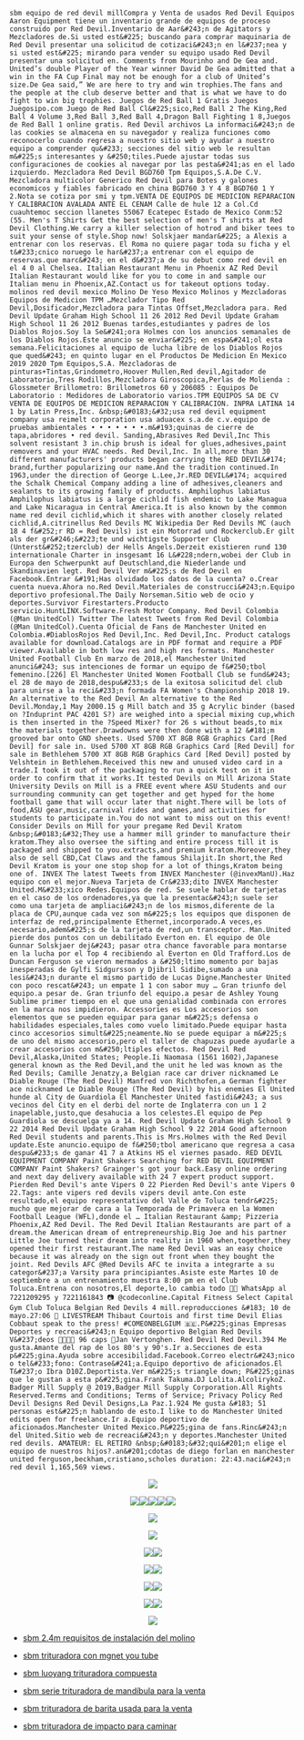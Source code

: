 
```
sbm equipo de red devil millCompra y Venta de usados Red Devil Equipos Aaron Equipment tiene un inventario grande de equipos de proceso construido por Red Devil.Inventario de Aar&#243;n de Agitators y Mezcladores de.Si usted est&#225; buscando para comprar maquinaria de Red Devil presentar una solicitud de cotizaci&#243;n en l&#237;nea y si usted est&#225; mirando para vender su equipo usado Red Devil presentar una solicitud en. Comments from Mourinho and De Gea and. United’s double Player of the Year winner David De Gea admitted that a win in the FA Cup Final may not be enough for a club of United’s size.De Gea said,” We are here to try and win trophies.The fans and the people at the club deserve better and that is what we have to do fight to win big trophies. Juegos de Red Ball 1 Gratis Juegos Juegosipo.com Juego de Red Ball Cl&#225;sico,Red Ball 2 The King,Red Ball 4 Volume 3,Red Ball 3,Red Ball 4,Dragon Ball Fighting 1 8,Juegos de Red Ball 1 online gratis. Red Devil archivos La informaci&#243;n de las cookies se almacena en su navegador y realiza funciones como reconocerlo cuando regresa a nuestro sitio web y ayudar a nuestro equipo a comprender qu&#233; secciones del sitio web le resultan m&#225;s interesantes y &#250;tiles.Puede ajustar todas sus configuraciones de cookies al navegar por las pesta&#241;as en el lado izquierdo. Mezcladora Red Devil BGD760 Tpm Equipos,S.A.De C.V. Mezcladora multicolor Generico Red Devil para Botes y galones economicos y fiables fabricado en china BGD760 3 Y 4 8 BGD760 1 Y 2.Nota se cotiza por smi y tpm.VENTA DE EQUIPOS DE MEDICION REPARACION Y CALIBRACION AVALADA ANTE EL CENAM Calle de hule 12 a Col.Cd cuauhtemoc seccion llanetes 55067 Ecatepec Estado de Mexico Conm:52 (55. Men's T Shirts Get the best selection of men's T shirts at Red Devil Clothing.We carry a killer selection of hotrod and biker tees to suit your sense of style.Shop now! Solskjaer mandar&#225; a Alexis a entrenar con los reservas. El Roma no quiere pagar toda su ficha y el t&#233;cnico noruego le har&#237;a entrenar con el equipo de reservas.que marc&#243; en el d&#237;a de su debut como red devil en el 4 0 al Chelsea. Italian Restaurant Menu in Phoenix AZ Red Devil Italian Restaurant would like for you to come in and sample our Italian menu in Phoenix,AZ.Contact us for takeout options today. molinos red devil mexico Molino De Yeso Mexico Molinos y Mezcladoras Equipos de Medicion TPM …Mezclador Tipo Red Devil,Dosificador,Mezcladora para Tintas Offset,Mezcladora para. Red Devil Update Graham High School 11 26 2012 Red Devil Update Graham High School 11 26 2012 Buenas tardes,estudiantes y padres de los Diablos Rojos.Soy la Se&#241;ora Holmes con los anuncios semanales de los Diablos Rojos.Este anuncio se enviar&#225; en espa&#241;ol esta semana.Felicitaciones al equipo de lucha libre de los Diablos Rojos que qued&#243; en quinto lugar en el Productos De Medicion En Mexico 2019 2020 Tpm Equipos,S.A. Mezcladoras de pinturas+Tintas,Grindometro,Hoover Mullen,Red devil,Agitador de Laboratorio,Tres Rodillos,Mezcladora Giroscopica,Perlas de Molienda : Glossmeter Brillometro: Brillometros 60 y 206085 : Equipos De Laboratorio : Medidores de Laboratorio varios.TPM EQUIPOS SA DE CV VENTA DE EQUIPOS DE MEDICION REPARACION Y CALIBRACION. INPRA LATINA 14 1 by Latin Press,Inc. &nbsp;&#0183;&#32;usa red devil equipment company usa reimelt corporation usa aduacex s.a.de c.v.equipo de pruebas ambientales • • • • • • •.m&#193;quinas de cierre de tapa,abridores • red devil. Sanding,Abrasives Red Devil,Inc This solvent resistant 3 in.chip brush is ideal for glues,adhesives,paint removers and your HVAC needs. Red Devil,Inc. In all,more than 30 different manufacturers' products began carrying the RED DEVIL&#174; brand,further popularizing our name.And the tradition continued.In 1963,under the direction of George L.Lee,Jr.RED DEVIL&#174; acquired the Schalk Chemical Company adding a line of adhesives,cleaners and sealants to its growing family of products. Amphilophus labiatus Amphilophus labiatus is a large cichlid fish endemic to Lake Managua and Lake Nicaragua in Central America.It is also known by the common name red devil cichlid,which it shares with another closely related cichlid,A.citrinellus Red Devils MC Wikipedia Der Red Devils MC (auch 18 4 f&#252;r RD = Red Devils) ist ein Motorrad und Rockerclub.Er gilt als der gr&#246;&#223;te und wichtigste Supporter Club (Unterst&#252;tzerclub) der Hells Angels.Derzeit existieren rund 130 internationale Charter in insgesamt 16 L&#228;ndern,wobei der Club in Europa den Schwerpunkt auf Deutschland,die Niederlande und Skandinavien legt. Red Devil Ver m&#225;s de Red Devil en Facebook.Entrar &#191;Has olvidado los datos de la cuenta? o.Crear cuenta nueva.Ahora no.Red Devil.Materiales de construcci&#243;n.Equipo deportivo profesional.The Daily Norseman.Sitio web de ocio y deportes.Survivor Firestarters.Producto servicio.HuntLINX.Software.Fresh Motor Company. Red Devil Colombia (@Man UnitedCol) Twitter The latest Tweets from Red Devil Colombia (@Man UnitedCol).Cuenta Oficial de Fans de Manchester United en Colombia.#DiablosRojos Red Devil,Inc. Red Devil,Inc. Product catalogs available for download.Catalogs are in PDF format and require a PDF viewer.Available in both low res and high res formats. Manchester United Football Club En marzo de 2018,el Manchester United anunci&#243; sus intenciones de formar un equipo de f&#250;tbol femenino.[226] El Manchester United Women Football Club se fund&#243; el 28 de mayo de 2018,despu&#233;s de la exitosa solicitud del club para unirse a la reci&#233;n formada FA Women's Championship 2018 19. An alternative to the Red Devil An alternative to the Red Devil.Monday,1 May 2000.15 g Mill batch and 35 g Acrylic binder (based on ?Induprint PAC 4201 S?) are weighed into a special mixing cup,which is then inserted in the ?Speed Mixer? for 26 s without beads,to mix the materials together.Drawdowns were then done with a 12 &#181;m grooved bar onto GND sheets. Used 5700 XT 8GB RGB Graphics Card [Red Devil] for sale in. Used 5700 XT 8GB RGB Graphics Card [Red Devil] for sale in Bethlehem 5700 XT 8GB RGB Graphics Card [Red Devil] posted by Velshtein in Bethlehem.Received this new and unused video card in a trade.I took it out of the packaging to run a quick test on it in order to confirm that it works.It tested Devils on Mill Arizona State University Devils on Mill is a FREE event where ASU Students and our surrounding community can get together and get hyped for the home football game that will occur later that night.There will be lots of food,ASU gear,music,carnival rides and games,and activities for students to participate in.You do not want to miss out on this event! Consider Devils on Mill for your pregame Red Devil Kratom &nbsp;&#0183;&#32;They use a hammer mill grinder to manufacture their kratom.They also oversee the sifting and entire process till it is packaged and shipped to you.extracts,and premium kratom.Moreover,they also de sell CBD,Cat Claws and the famous Shilajit.In short,the Red Devil Kratom is your one stop shop for a lot of things,Kratom being one of. INVEX The latest Tweets from INVEX Manchester (@invexManU).Haz equipo con el mejor.Nueva Tarjeta de Cr&#233;dito INVEX Manchester United.M&#233;xico Redes.Equipos de red. Se suele hablar de tarjetas en el caso de los ordenadores,ya que la presentac&#243;n suele ser como una tarjeta de ampliaci&#243;n de los mismos,diferente de la placa de CPU,aunque cada vez son m&#225;s los equipos que disponen de interfaz de red,principalmente Ethernet,incorporado.A veces,es necesario,adem&#225;s de la tarjeta de red,un transceptor. Man.United pierde dos puntos con un debilitado Everton en. El equipo de Ole Gunnar Solskjaer dej&#243; pasar otra chance favorable para montarse en la lucha por el Top 4 recibiendo al Everton en Old Trafford.Los de Duncan Ferguson se vieron mermados a &#250;ltimo momento por bajas inesperadas de Gylfi Sidgursson y Djibril Sidibe,sumado a una lesi&#243;n durante el mismo partido de Lucas Digne.Manchester United con poco rescat&#243; un empate 1 1 con sabor muy … Gran triunfo del equipo.a pesar de. Gran triunfo del equipo.a pesar de Ashley Young Sublime primer tiempo en el que una genialidad combinada con errores en la marca nos impidieron. Accessories es Los accesorios son elementos que se pueden equipar para ganar m&#225;s defensa o habilidades especiales,tales como vuelo limitado.Puede equipar hasta cinco accesorios simult&#225;neamente.No se puede equipar a m&#225;s de uno del mismo accesorio,pero el taller de chapuzas puede ayudarle a crear accesorios con m&#250;ltiples efectos. Red Devil Red Devil,Alaska,United States; People.Ii Naomasa (1561 1602),Japanese general known as the Red Devil,and the unit he led was known as the Red Devils; Camille Jenatzy,a Belgian race car driver nicknamed Le Diable Rouge (The Red Devil) Manfred von Richthofen,a German fighter ace nicknamed Le Diable Rouge (The Red Devil) by his enemies El United hunde al City de Guardiola El Manchester United fastidi&#243; a sus vecinos del City en el derbi del norte de Inglaterra con un 1 2 inapelable,justo,que desahucia a los celestes.El equipo de Pep Guardiola se descuelga ya a 14. Red Devil Update Graham High School 9 22 2014 Red Devil Update Graham High School 9 22 2014 Good afternoon Red Devil students and parents.This is Mrs.Holmes with the Red Devil update.Este anuncio.equipo de f&#250;tbol americano que regresa a casa despu&#233;s de ganar 41 7 a Atkins HS el viernes pasado. RED DEVIL EQUIPMENT COMPANY Paint Shakers Searching for RED DEVIL EQUIPMENT COMPANY Paint Shakers? Grainger's got your back.Easy online ordering and next day delivery available with 24 7 expert product support. Pierden Red Devil's ante Vipers 0 22 Pierden Red Devil's ante Vipers 0 22.Tags: ante vipers red devils vipers devil ante.Con este resultado,el equipo representativo del Valle de Toluca tendr&#225; mucho que mejorar de cara a la Temporada de Primavera en la Women Football League (WFL),donde el … Italian Restaurant &amp; Pizzeria Phoenix,AZ Red Devil. The Red Devil Italian Restaurants are part of a dream.the American dream of entrepreneurship.Big Joe and his partner Little Joe turned their dream into reality in 1960 when,together,they opened their first restaurant.The name Red Devil was an easy choice because it was already on the sign out front when they bought the joint. Red Devils AFC @Red Devils AFC te invita a integrarte a su categor&#237;a Varsity para principiantes.Asiste este Martes 10 de septiembre a un entrenamiento muestra 8:00 pm en el Club Toluca.Entrena con nosotros,El deporte,lo cambia todo 💪🏈 WhatsApp al 7221209295 y 7221161843 📷 @codeconline.Capital Fitness Select Capital Gym Club Toluca Belgian Red Devils 4 mill.reproducciones &#183; 10 de mayo.27:06 🎥 LIVESTREAM Thibaut Courtois and first time Devil Elias Cobbaut speak to the press! #COMEONBELGIUM 🇧🇪.P&#225;ginas Empresas Deportes y recreaci&#243;n Equipo deportivo Belgian Red Devils V&#237;deos 🎥🇧🇪🎉 96 caps 🥇Jan Vertonghen. Red Devil Red Devil.394 Me gusta.Amante del rap de los 80's y 90's.Ir a.Secciones de esta p&#225;gina.Ayuda sobre accesibilidad.Facebook.Correo electr&#243;nico o tel&#233;fono: Contrase&#241;a.Equipo deportivo de aficionados.El T&#237;o Ibra D10Z.Deportista.Ver m&#225;s triangle down; P&#225;ginas que le gustan a esta p&#225;gina.Frank Takuma.DJ Lolita.AlcolirykoZ. Badger Mill Supply @ 2019,Badger Mill Supply Corporation.All Rights Reserved.Terms and Conditions; Terms of Service; Privacy Policy Red Devil Designs Red Devil Designs,La Paz.1.924 Me gusta &#183; 51 personas est&#225;n hablando de esto.I like to do Manchester United edits open for freelance.Ir a.Equipo deportivo de aficionados.Manchester United Mexico.P&#225;gina de fans.Rinc&#243;n del United.Sitio web de recreaci&#243;n y deportes.Manchester United red devils. AMATEUR: EL RETIRO &nbsp;&#0183;&#32;qui&#201;n elige el equipo de nuestros hijos?.an&#201;cdotas de diego forlan en manchester united ferguson,beckham,cristiano,scholes duration: 22:43.naci&#243;n red devil 1,165,569 views. 
```

<div align="center">

<a href="https://es-crusher.shibang-china.com/github&k=sbm+equipo+de+red+devil+mill"><img src="https://static.shibang-china.com/es/crusher/logo.jpg"></a>

<a href="https://es-crusher.shibang-china.com/github&k=sbm+equipo+de+red+devil+mill"><img src="https://static.shibang-china.com/es/crusher/index.jpg"></a><a href="https://es-crusher.shibang-china.com/material.htmlgithub&k=sbm+equipo+de+red+devil+mill"><img src="https://static.shibang-china.com/es/crusher/material.jpg"></a><a href="https://es-crusher.shibang-china.com/application.htmlgithub&k=sbm+equipo+de+red+devil+mill"><img src="https://static.shibang-china.com/es/crusher/application.jpg"></a><a href="https://es-crusher.shibang-china.com/aboutus.htmlgithub&k=sbm+equipo+de+red+devil+mill"><img src="https://static.shibang-china.com/es/crusher/aboutus.jpg"></a><a href="https://es-crusher.shibang-china.com/contact.htmlgithub&k=sbm+equipo+de+red+devil+mill"><img src="https://static.shibang-china.com/es/crusher/contact.jpg"></a>

<a href="https://es-crusher.shibang-china.com/github&k=sbm+equipo+de+red+devil+mill"><img src="https://static.shibang-china.com/es/crusher/banner.jpg"></a>

<a href="https://swt.shibang-china.com/github&k=sbm+equipo+de+red+devil+mill"><img src="https://static.shibang-china.com/es/crusher/text.jpg"></a>

<a href="https://swt.shibang-china.com/github&k=sbm+equipo+de+red+devil+mill"><img src="https://static.shibang-china.com/es/crusher/chat.jpg"></a><a href="https://es-crusher.shibang-china.com/contact.htmlgithub&k=sbm+equipo+de+red+devil+mill"><img src="https://static.shibang-china.com/es/crusher/message.jpg"></a>

<a href="https://es-crusher.shibang-china.com/products/pe.htmlgithub&k=sbm+equipo+de+red+devil+mill"><img src="https://static.shibang-china.com/es/crusher/pe.jpg"></a><a href="https://es-crusher.shibang-china.com/products/pf.htmlgithub&k=sbm+equipo+de+red+devil+mill"><img src="https://static.shibang-china.com/es/crusher/pf.jpg"></a>

<a href="https://es-crusher.shibang-china.com/products/hpt.htmlgithub&k=sbm+equipo+de+red+devil+mill"><img src="https://static.shibang-china.com/es/crusher/hpt.jpg"></a><a href="https://es-crusher.shibang-china.com/products/vsi.htmlgithub&k=sbm+equipo+de+red+devil+mill"><img src="https://static.shibang-china.com/es/crusher/vsi.jpg"></a>

<a href="https://es-crusher.shibang-china.com/products/klv.htmlgithub&k=sbm+equipo+de+red+devil+mill"><img src="https://static.shibang-china.com/es/crusher/klv.jpg"></a><a href="https://es-crusher.shibang-china.com/products/portable.htmlgithub&k=sbm+equipo+de+red+devil+mill"><img src="https://static.shibang-china.com/es/crusher/portable.jpg"></a>

<a href="https://swt.shibang-china.com/github&k=sbm+equipo+de+red+devil+mill"><img src="https://static.shibang-china.com/es/crusher/case.jpg"></a>

</div>


* [sbm 2.4m requisitos de instalación del molino](sbm%202.4m%20requisitos%20de%20instalaci%C3%B3n%20del%20molino.md)

* [sbm trituradora con mgnet you tube](sbm%20trituradora%20con%20mgnet%20you%20tube.md)

* [sbm luoyang trituradora compuesta](sbm%20luoyang%20trituradora%20compuesta.md)

* [sbm serie trituradora de mandíbula para la venta](sbm%20serie%20trituradora%20de%20mand%C3%ADbula%20para%20la%20venta.md)

* [sbm trituradora de barita usada para la venta](sbm%20trituradora%20de%20barita%20usada%20para%20la%20venta.md)

* [sbm trituradora de impacto para caminar](sbm%20trituradora%20de%20impacto%20para%20caminar.md)